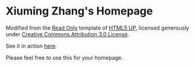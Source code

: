 # Xiuming Zhang's Homepage

Modified from the [Read Only](https://html5up.net/read-only) template of
[HTML5 UP](https://html5up.net/), licensed generously under
[Creative Commons Attribution 3.0 License](https://creativecommons.org/licenses/by/3.0/).

See it in action [here](http://people.csail.mit.edu/xiuming/).

Please feel free to use this for your homepage.
